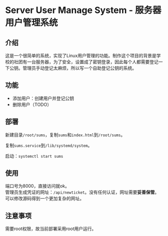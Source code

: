# Server User Manage System - 服务器用户管理系统

## 介绍

这是一个很简单的系统，实现了Linux用户管理的功能。制作这个项目的背景是学校的社团有一台服务器，为了安全，设置成了密钥登录，因此每个人都需要登记一下公钥。管理员手动登记太麻烦，所以写一个自助登记公钥的系统。

## 功能

- 添加用户：创建用户并登记公钥
- 删除用户（TODO）

## 部署

新建目录`/root/sums`，复制`sums`和`index.html`到`/root/sums`。  

复制`sums.service`到`/lib/systemd/system`。  

启动：`systemctl start sums`  

## 使用

端口号为8000，直接访问就ok。  
管理员生成凭证的网址：`/api/newticket`。没有任何认证，网址需要**妥善保管**。可以修改源码得到一个更加复杂的网址。

## 注意事项

需要root权限，故当前部署采用root用户运行。
